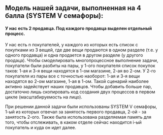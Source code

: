 ## Модель нашей задачи, выполненная на 4 балла (SYSTEM V семафоры):
#### У нас есть 2 продавца. Под каждого продавца выделен отдельный процесс.
У нас есть n покупателей, у каждого из которых есть список с покупками из 3 вещей, где две вещи продаются в одном разделе (т.е. у одного продавца) и одна продается в другом разделе (у другого продаца). Чтобы смоделировать многопроцессное выполнение задачи, покупатели были разбиты на пары, у 1-ого покупателя список покупок таков: 1-ая и 3-я вещи находятся в 1-ом магазине, 2-ая во 2-ом. У 2-го покупателя из пары все с точностью наоборот: 1-ая и 3-я вещи находятся во 2-ом магазине, 1-ая в 1-ом. Такой сценарий наиболее активно задействует наших продавцов. Чтобы добавить больше пар, достаточно лишь скопировать код создания двух процессов в первом цикле (масштабируемость на лицо).

При решении данной задачи были использованы SYSTEM V семафоры, 1-ый из которых отвечал за занятость первого продавца, 2-ой - за занятость 2-ого. Также была использована разделяемая память для того, чтобы отслеживать, в каком отделе сейчас находится i-ый покупатель и куда он идет далее.

